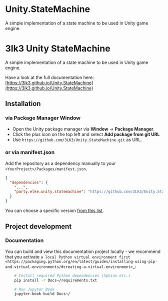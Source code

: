 # Unity.StateMachine
A simple implementation of a state machine to be used in Unity game engine.

# 3lk3 Unity StateMachine

A simple implementation of a state machine to be used in Unity game engine.

Have a look at the full documentation here: <br>
[https://3lk3.github.io/Unity.StateMachine](https://3lk3.github.io/Unity.StateMachine)

## Installation

### via Package Manager Window

- Open the Unity package manager via **Window** -> **Package Manager**.<br>
- Click the plus icon on the top left and select **Add package from git URL** 
- Use `https://github.com/3LK3/Unity.StateMachine.git` as URL.

### or via manifest.json

Add the repository as a dependency manually to your `<YourProject>/Packages/manifest.json`.

```json
{
  "dependencies": {
    "...",
    "party.elke.unity.statemachine": "https://github.com/3LK3/Unity.StateMachine.git#0.0.1"
  }
}
```

You can choose a specific version [from this list](https://github.com/3LK3/Unity.StateMachine/releases).


## Project development

### Documentation

You can build and view this documentation project locally - we recommend that you activate `a local Python virtual environment first <https://packaging.python.org/en/latest/guides/installing-using-pip-and-virtual-environments/#creating-a-virtual-environment>`_:

```bash
    # Install required Python dependencies (Sphinx etc.)
    pip install -r Docs~/requirements.txt

    # Run Jupyter Book
    jupyter-book build Docs~/
```
